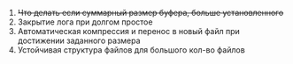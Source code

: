 1. ~~Что делать если суммарный размер буфера, больше установленного~~
2. Закрытие лога при долгом простое
3. Автоматическая компрессия и перенос в новый файл при достижении заданного размера
4. Устойчивая структура файлов для большого кол-во файлов
